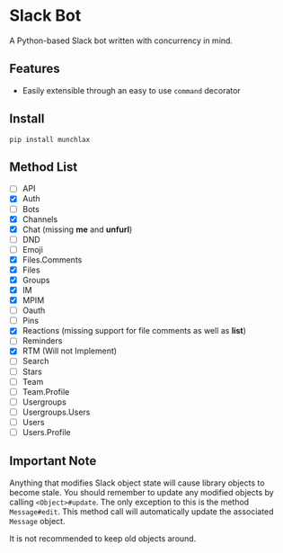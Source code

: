 # Slack Bot

A Python-based Slack bot written with concurrency in mind.

## Features

- Easily extensible through an easy to use `command` decorator

## Install

```
pip install munchlax
```

## Method List

- [ ] API
- [x] Auth
- [ ] Bots
- [x] Channels
- [x] Chat (missing **me** and **unfurl**)
- [ ] DND
- [ ] Emoji
- [x] Files.Comments
- [x] Files
- [X] Groups
- [X] IM
- [X] MPIM
- [ ] Oauth
- [ ] Pins
- [X] Reactions (missing support for file comments as well as **list**)
- [ ] Reminders
- [x] RTM (Will not Implement)
- [ ] Search
- [ ] Stars
- [ ] Team
- [ ] Team.Profile
- [ ] Usergroups
- [ ] Usergroups.Users
- [ ] Users
- [ ] Users.Profile

## Important Note

Anything that modifies Slack object state will cause library objects to become stale. You should remember to update any modified objects by calling `<Object>#update`. The only exception to this is the method `Message#edit`. This method call will automatically update the associated `Message` object.

It is not recommended to keep old objects around.
